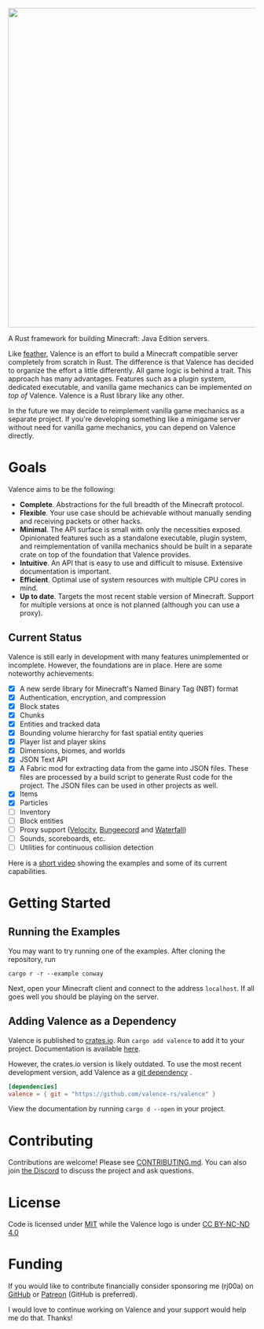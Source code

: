<img src="assets/logo-full.svg" width="650">

A Rust framework for building Minecraft: Java Edition servers.

Like [feather](https://github.com/feather-rs/feather), Valence is an effort to build a Minecraft compatible server
completely from scratch in Rust. The difference is that Valence has decided to organize the effort a little differently.
All game logic is behind a trait. This approach has many advantages. Features such as a plugin system, dedicated
executable, and vanilla game mechanics can be implemented _on top of_ Valence. Valence is a Rust library like any other.

In the future we may decide to reimplement vanilla game mechanics as a separate project. If you're developing something
like a minigame server without need for vanilla game mechanics, you can depend on Valence directly.

# Goals

Valence aims to be the following:

* **Complete**. Abstractions for the full breadth of the Minecraft protocol.
* **Flexible**. Your use case should be achievable without manually sending and receiving packets or other hacks.
* **Minimal**. The API surface is small with only the necessities exposed. Opinionated features such as a
  standalone executable, plugin system, and reimplementation of vanilla mechanics should be built in a separate crate on
  top of the foundation that Valence provides.
* **Intuitive**. An API that is easy to use and difficult to misuse. Extensive documentation is important.
* **Efficient**. Optimal use of system resources with multiple CPU cores in mind.
* **Up to date**. Targets the most recent stable version of Minecraft. Support for multiple versions at once is not
  planned (although you can use a proxy).

## Current Status

Valence is still early in development with many features unimplemented or incomplete. However, the foundations are in
place. Here are some noteworthy achievements:

- [x] A new serde library for Minecraft's Named Binary Tag (NBT) format
- [x] Authentication, encryption, and compression
- [x] Block states
- [x] Chunks
- [x] Entities and tracked data
- [x] Bounding volume hierarchy for fast spatial entity queries
- [x] Player list and player skins
- [x] Dimensions, biomes, and worlds
- [x] JSON Text API
- [x] A Fabric mod for extracting data from the game into JSON files. These files are processed by a build script to
  generate Rust code for the project. The JSON files can be used in other projects as well.
- [x] Items
- [x] Particles
- [ ] Inventory
- [ ] Block entities
- [ ] Proxy support ([Velocity](https://velocitypowered.com/), [Bungeecord](https://www.spigotmc.org/wiki/bungeecord/) and [Waterfall](https://docs.papermc.io/waterfall))
- [ ] Sounds, scoreboards, etc.
- [ ] Utilities for continuous collision detection

Here is a [short video](https://www.youtube.com/watch?v=6P072lKE01s) showing the examples and some of its current
capabilities.

# Getting Started

## Running the Examples

You may want to try running one of the examples. After cloning the repository, run

```shell
cargo r -r --example conway
```

Next, open your Minecraft client and connect to the address `localhost`.
If all goes well you should be playing on the server.

## Adding Valence as a Dependency

Valence is published to [crates.io](https://crates.io/crates/valence). Run `cargo add valence` to add it to your
project. Documentation is available [here](https://docs.rs/valence/latest/valence/).

However, the crates.io version is likely outdated. To use the most recent development version, add Valence as a
[git dependency](https://doc.rust-lang.org/cargo/reference/specifying-dependencies.html#specifying-dependencies-from-git-repositories)
.

```toml
[dependencies]
valence = { git = "https://github.com/valence-rs/valence" }
```

View the documentation by running `cargo d --open` in your project.

# Contributing

Contributions are welcome! Please
see [CONTRIBUTING.md](https://github.com/valence-rs/valence/blob/main/CONTRIBUTING.md). You can also
join [the Discord](https://discord.gg/8Fqqy9XrYb) to discuss the project and ask questions.

# License

Code is licensed under [MIT](https://opensource.org/licenses/MIT) while the Valence logo is
under [CC BY-NC-ND 4.0](https://creativecommons.org/licenses/by-nc-nd/4.0/)

# Funding

If you would like to contribute financially consider sponsoring me (rj00a)
on [GitHub](https://github.com/sponsors/rj00a)
or [Patreon](https://www.patreon.com/rj00a) (GitHub is preferred).

I would love to continue working on Valence and your support would help me do that. Thanks!
